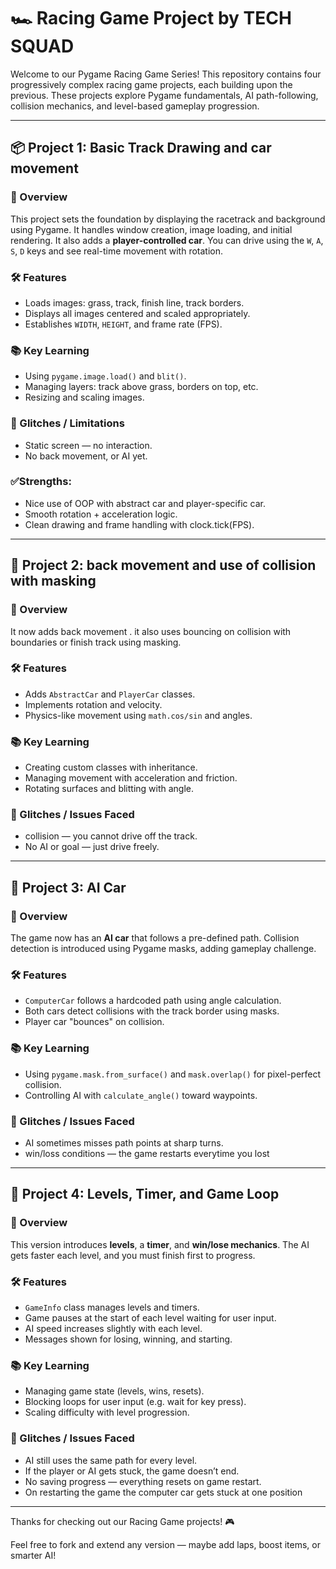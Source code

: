 # 🏎️ Racing Game Project by TECH SQUAD

Welcome to our Pygame Racing Game Series! This repository contains four progressively complex racing game projects, each building upon the previous. These projects explore Pygame fundamentals, AI path-following, collision mechanics, and level-based gameplay progression.

---

## 📦 Project 1: Basic Track Drawing and car movement

### 📌 Overview
This project sets the foundation by displaying the racetrack and background using Pygame. It handles window creation, image loading, and initial rendering.
It also adds a **player-controlled car**. You can drive using the `W`, `A`, `S`, `D` keys and see real-time movement with rotation.

### 🛠️ Features
- Loads images: grass, track, finish line, track borders.
- Displays all images centered and scaled appropriately.
- Establishes `WIDTH`, `HEIGHT`, and frame rate (FPS).

### 📚 Key Learning
- Using `pygame.image.load()` and `blit()`.
- Managing layers: track above grass, borders on top, etc.
- Resizing and scaling images.

### 🐞 Glitches / Limitations
- Static screen — no interaction.
- No back movement, or AI yet.

### ✅Strengths:
- Nice use of OOP with abstract car and player-specific car.
- Smooth rotation + acceleration logic.
- Clean drawing and frame handling with clock.tick(FPS).

---

## 🚗 Project 2: back movement and use of collision with masking

### 📌 Overview
It now adds back movement . it also uses bouncing on collision with boundaries or finish track using masking.

### 🛠️ Features
- Adds `AbstractCar` and `PlayerCar` classes.
- Implements rotation and velocity.
- Physics-like movement using `math.cos/sin` and angles.

### 📚 Key Learning
- Creating custom classes with inheritance.
- Managing movement with acceleration and friction.
- Rotating surfaces and blitting with angle.

### 🐞 Glitches / Issues Faced
- collision — you cannot drive off the track.
- No AI or goal — just drive freely.

---

## 🧠 Project 3: AI Car 

### 📌 Overview
The game now has an **AI car** that follows a pre-defined path. Collision detection is introduced using Pygame masks, adding gameplay challenge.

### 🛠️ Features
- `ComputerCar` follows a hardcoded path using angle calculation.
- Both cars detect collisions with the track border using masks.
- Player car "bounces" on collision.

### 📚 Key Learning
- Using `pygame.mask.from_surface()` and `mask.overlap()` for pixel-perfect collision.
- Controlling AI with `calculate_angle()` toward waypoints.

### 🐞 Glitches / Issues Faced
- AI sometimes misses path points at sharp turns.
- win/loss conditions — the game restarts everytime you lost

---

## 🏁 Project 4: Levels, Timer, and Game Loop

### 📌 Overview
This version introduces **levels**, a **timer**, and **win/lose mechanics**. The AI gets faster each level, and you must finish first to progress.

### 🛠️ Features
- `GameInfo` class manages levels and timers.
- Game pauses at the start of each level waiting for user input.
- AI speed increases slightly with each level.
- Messages shown for losing, winning, and starting.

### 📚 Key Learning
- Managing game state (levels, wins, resets).
- Blocking loops for user input (e.g. wait for key press).
- Scaling difficulty with level progression.

### 🐞 Glitches / Issues Faced
- AI still uses the same path for every level.
- If the player or AI gets stuck, the game doesn’t end.
- No saving progress — everything resets on game restart.
- On restarting the game the computer car gets stuck at one position

---

Thanks for checking out our Racing Game projects! 🎮

Feel free to fork and extend any version — maybe add laps, boost items, or smarter AI!

